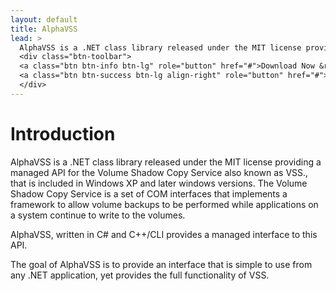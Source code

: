 ```yaml
---
layout: default
title: AlphaVSS
lead: >
  AlphaVSS is a .NET class library released under the MIT license providing a managed API for the Volume Shadow Copy Service also known as VSS. The Volume Shadow Copy Service is a set of COM interfaces that implements a framework to allow volume backups to be performed while applications on a system continue to write to the volumes.
  <div class="btn-toolbar">
  <a class="btn btn-info btn-lg" role="button" href="#">Download Now &raquo;</a>
  <a class="btn btn-success btn-lg align-right" role="button" href="#">Fork on GitHub &raquo;</a>
  </div>
---
```


# Introduction

AlphaVSS is a .NET class library released under the MIT license providing a managed API for the Volume Shadow Copy Service also known as VSS., that is included in Windows XP and later windows versions. The Volume Shadow Copy Service is a set of COM interfaces that implements a framework to allow volume backups to be performed while applications on a system continue to write to the volumes.

AlphaVSS, written in C# and C++/CLI provides a managed interface to this API.

The goal of AlphaVSS is to provide an interface that is simple to use from any .NET application, yet provides the full functionality of VSS.
